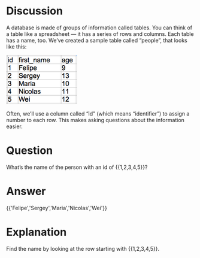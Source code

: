 # Discussion
A database is made of groups of information called tables.  You can think of a table like a spreadsheet — it has a series of rows and columns.  Each table has a name, too.  We’ve created a sample table called “people”, that looks like this:

![Simple SQL Table](sql_table_1.png)

Often, we’ll use a column called “id” (which means “identifier”) to assign a number to each row.  This makes asking questions about the information easier.

# Question
What’s the name of the person with an id of {{1,2,3,4,5}}?

# Answer
{{'Felipe','Sergey','Maria','Nicolas','Wei'}}

# Explanation
Find the name by looking at the row starting with {{1,2,3,4,5}}.
